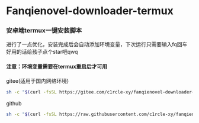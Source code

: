 # Fanqienovel-downloader-termux
### 安卓端termux一键安装脚本
进行了一点优化，安装完成后会自动添加环境变量，下次运行只需要输入fq回车<br />
好用的话给孩子点个star吧qwq
#### 注意：环境变量需要在termux重启后才可用
gitee(适用于国内网络环境)
``` bash
sh -c "$(curl -fsSL https://gitee.com/c1rcle-xy/fanqienovel-downloader-termux/raw/main/install.sh)"
```
github
``` bash
sh -c "$(curl -fsSL https://raw.githubusercontent.com/c1rcle-xy/fanqienovel-downloader-termux/refs/heads/main/install.sh)"
```
